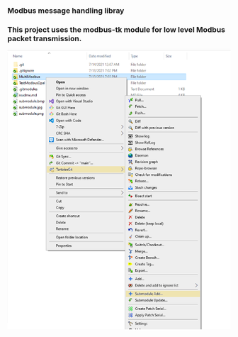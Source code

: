 ### Modbus message handling libray
### This project uses the modbus-tk module for low level Modbus packet transmission.


<img src="submodule.png" align="center" width="600">
